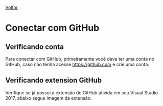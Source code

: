 [Voltar](../README.md)

# Conectar com GitHub

## Verificando conta
Para conectar com GitHub, primeiramente você deve ter uma conta no GitHub, caso não tenha acesse https://github.com e crie uma conta. 

## Verificando extension GitHub
Verifique se já possui a extensão de GitHub ativida em seu Visual Studio 2017, abaixo segue imagem da extensão.



